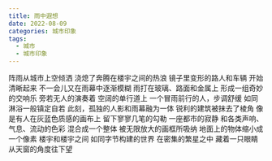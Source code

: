 ```yaml
---
title: 雨中遐想
date: 2022-08-09
categories: 城市印象
tags:
  - 城市
  - 城市印象
---
```


阵雨从城市上空倾洒
浇熄了奔腾在楼宇之间的热浪
镜子里变形的路人和车辆
开始清晰起来<!--more-->
不一会儿又在雨幕中逐渐模糊
雨打在玻璃、路面和金属上
形成一组奇妙的交响乐
旁若无人的演奏着
空阔的单行道上
一个冒雨前行的人，步调舒缓
如同淋浴一般镇定自若
此刻，孤独的人影和雨幕融为一体
锐利的建筑被抹去了棱角
像是有人在灰蓝色质感的画布上
留下寥寥几笔的勾勒
一座都市的寂静
和各类声响、气息、流动的色彩
混合成一个整体
被无限放大的画框所吸纳
地面上的物体缩小成一个像素
楼宇和楼宇之间
如同字节构建的世界
在密集的繁星之中
藏着一只眼睛
从天窗的角度往下望

